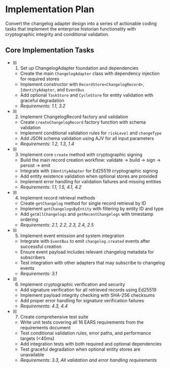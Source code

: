 # Implementation Plan

Convert the changelog adapter design into a series of actionable coding tasks that implement the enterprise historian functionality with cryptographic integrity and conditional validation.

## Core Implementation Tasks

- [x] 1. Set up ChangelogAdapter foundation and dependencies
  - Create the main `ChangelogAdapter` class with dependency injection for required stores
  - Implement constructor with `RecordStore<ChangelogRecord>`, `IdentityAdapter`, and `EventBus`
  - Add optional `TaskStore` and `CycleStore` for entity validation with graceful degradation
  - _Requirements: 1.1, 3.2_

- [x] 2. Implement ChangelogRecord factory and validation
  - Create `createChangelogRecord` factory function with schema validation
  - Implement conditional validation rules for `riskLevel` and `changeType`
  - Add JSON schema validation using AJV for all input parameters
  - _Requirements: 1.2, 1.3, 1.4_

- [x] 3. Implement core `create` method with cryptographic signing
  - Build the main record creation workflow: validate → build → sign → persist → emit
  - Integrate with `IdentityAdapter` for Ed25519 cryptographic signing
  - Add entity existence validation when optional stores are provided
  - Implement error handling for validation failures and missing entities
  - _Requirements: 1.1, 1.5, 4.1, 4.2_

- [x] 4. Implement record retrieval methods
  - Create `getChangelog` method for single record retrieval by ID
  - Implement `getChangelogsByEntity` with filtering by entity ID and type
  - Add `getAllChangelogs` and `getRecentChangelogs` with timestamp ordering
  - _Requirements: 2.1, 2.2, 2.3, 2.4, 2.5_

- [x] 5. Implement event emission and system integration
  - Integrate with `EventBus` to emit `changelog.created` events after successful creation
  - Ensure event payload includes relevant changelog metadata for subscribers
  - Test integration with other adapters that may subscribe to changelog events
  - _Requirements: 3.1_

- [x] 6. Implement cryptographic verification and security
  - Add signature verification for all retrieved records using Ed25519
  - Implement payload integrity checking with SHA-256 checksums
  - Add proper error handling for signature verification failures
  - _Requirements: 4.3, 4.4_

- [x] 7. Create comprehensive test suite
  - Write unit tests covering all 16 EARS requirements from the requirements document
  - Test conditional validation rules, error paths, and performance targets (<40ms)
  - Add integration tests with both required and optional dependencies
  - Test graceful degradation when optional entity stores are unavailable
  - _Requirements: 3.3, All validation and error handling requirements_

